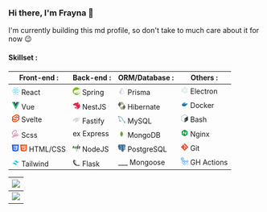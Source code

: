 ### Hi there, I'm Frayna 👋

I'm currently building this md profile, so don't take to much care about it for now 😉

#### Skillset :

| Front-end : | Back-end : | ORM/Database : | Others : |
|-----------------------------------------------------------------------------------------|-------------------------------------------------------------------------------------------|---|---|
|<img src="./icons/React.svg" width="15px" height="15px" style="padding-top:5px"> React   |<img src="./icons/Spring.svg" width="15px" height="15px" style="padding-top:5px"> Spring   |<img src="./icons/Prisma.svg" width="15px" height="15px" style="padding-top:5px"> Prisma     |<img src="./icons/Electron.svg" width="15px" height="15px"> Electron |
|<img src="./icons/VueJS.svg" width="15px" height="15px" style="padding-top:5px"> Vue     |<img src="./icons/NestJS.svg" width="15px" height="15px" style="padding-top:5px"> NestJS   |<img src="./icons/Hibernate.svg" width="15px" height="15px" style="padding-top:5px"> Hibernate  |<img src="./icons/docker.svg" width="15px" height="15px"> Docker |
|<img src="./icons/Svelte.svg" width="15px" height="15px"> Svelte					      |<img src="./icons/Fastify.svg" width="15px" height="15px" style="padding-top:5px"> Fastify |<img src="./icons/mysql.svg" width="15px" height="15px" style="padding-top:5px"> MySQL      |<img src="./icons/Bash.svg" width="15px" height="15px"> Bash |
|<img src="./icons/Sass.svg" width="15px" height="15px" style="padding-top:5px"> Scss     |ex Express |<img src="./icons/mongodb.svg" width="15px" height="15px" style="padding-top:5px"> MongoDB    |<img src="./icons/nginx.svg" width="15px" height="15px"> Nginx |
|<img src="./icons/HTML_CSS.svg" width="30px" height="15px" style="padding-top:5px"> HTML/CSS |<img src="./icons/NodeJS.svg" width="15px" height="15px" style="padding-top:5px"> NodeJS   |<img src="./icons/postgresql.svg" width="15px" height="15px" style="padding-top:5px"> PostgreSQL |<img src="./icons/Git.svg" width="15px" height="15px"> Git |
|<img src="./icons/Tailwind.svg" width="15px" height="15px" style="padding-top:5px"> Tailwind |<img src="./icons/Flask.svg" width="15px" height="15px" style="padding-top:5px"> Flask	  |___ Mongoose |<img src="./icons/GHAction.png" width="15px" height="15px"> GH Actions |


<!-- 💻 Nodejs -->

| ![](https://static-cdn.jtvnw.net/previews-ttv/live_user_thefrayna-384x216.jpg)                                                 |
| ---------------------------------------------------------------------------------------------------------------------------- |
| [![](https://y6eyebw4fsjaif3tv75cs2dgna0sjgog.lambda-url.eu-north-1.on.aws/?streamer=thefrayna)](https://www.twitch.tv/thefrayna) |

<!--
**Frayna/Frayna** is a ✨ _special_ ✨ repository because its `README.md` (this file) appears on your GitHub profile.

Here are some ideas to get you started:

- 🔭 I’m currently working on ...
- 🌱 I’m currently learning ...
- 👯 I’m looking to collaborate on ...
- 🤔 I’m looking for help with ...
- 💬 Ask me about ...
- 📫 How to reach me: ...
- 😄 Pronouns: ...
- ⚡ Fun fact: ...
-->
